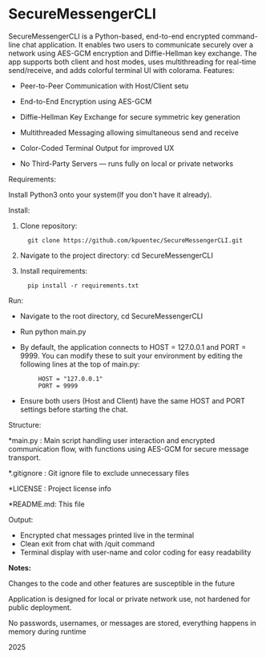 # SecureMessengerCLI

SecureMessengerCLI is a Python-based, end-to-end encrypted command-line chat application. It enables two users to communicate securely over a network using AES-GCM encryption and Diffie-Hellman key exchange. The app supports both client and host modes, uses multithreading for real-time send/receive, and adds colorful terminal UI with colorama.
Features:

* Peer-to-Peer Communication with Host/Client setu

* End-to-End Encryption using AES-GCM

* Diffie-Hellman Key Exchange for secure symmetric key generation

* Multithreaded Messaging allowing simultaneous send and receive

* Color-Coded Terminal Output for improved UX

* No Third-Party Servers — runs fully on local or private networks

Requirements:

Install Python3 onto your system(If you don't have it already).

Install:

1. Clone repository:

         git clone https://github.com/kpuentec/SecureMessengerCLI.git

2. Navigate to the project directory: cd SecureMessengerCLI

3. Install requirements:

         pip install -r requirements.txt

Run:

* Navigate to the root directory, cd SecureMessengerCLI
  
* Run python main.py

* By default, the application connects to HOST = 127.0.0.1 and PORT = 9999. You can modify these to suit your environment by editing the following lines at the top of main.py:

           HOST = "127.0.0.1"
           PORT = 9999

* Ensure both users (Host and Client) have the same HOST and PORT settings before starting the chat.

Structure:

*main.py : Main script handling user interaction and encrypted communication flow, with functions using AES-GCM for secure message transport.

*.gitignore : Git ignore file to exclude unnecessary files

*LICENSE : Project license info

*README.md: This file

Output:

* Encrypted chat messages printed live in the terminal
* Clean exit from chat with /quit command
* Terminal display with user-name and color coding for easy readability

**Notes:** 

Changes to the code and other features are susceptible in the future

Application is designed for local or private network use, not hardened for public deployment.

No passwords, usernames, or messages are stored, everything happens in memory during runtime

2025
